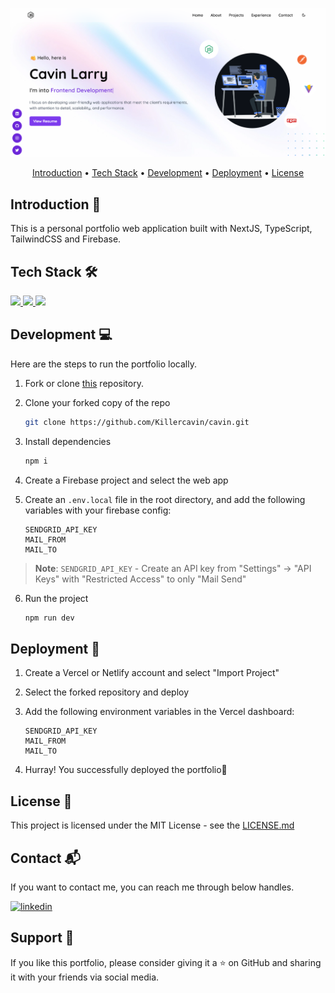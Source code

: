 ![Portfolio](./public/portfolio-fork-light.png)

<p align="center">
  <a href="#introduction-">Introduction</a> •
  <a href="#tech-stack-%EF%B8%8F">Tech Stack</a> •
  <a href="#development-">Development</a> •
    <a href="#deployment-">Deployment</a> •
  <a href="#license-">License</a>
</p>

</div>

## Introduction 👋
This is a personal portfolio web application built with NextJS, TypeScript, TailwindCSS and Firebase.

## Tech Stack 🛠️

 <p>
 <a href="https://nextjs.org">
    <img src="https://img.shields.io/badge/Next.js-000000.svg?style=for-the-badge&logo=nextdotjs&logoColor=white" />
    </a>
  <a href="https://tailwindcss.com">
    <img src="https://img.shields.io/badge/Tailwind%20CSS-06B6D4.svg?style=for-the-badge&logo=Tailwind-CSS&logoColor=white" />
  </a>
  <a href="https://www.typescriptlang.org">
    <img src="https://img.shields.io/badge/TypeScript-3178C6.svg?style=for-the-badge&logo=TypeScript&logoColor=white" />
  </a>
</p>

## Development 💻

Here are the steps to run the portfolio locally.

1. Fork or clone [this](https://github.com/Killercavin/cavin.git) repository.

2. Clone your forked copy of the repo

   ```bash
   git clone https://github.com/Killercavin/cavin.git
   ```

3. Install dependencies

   ```bash
   npm i
   ```

4. Create a Firebase project and select the web app

5. Create an `.env.local` file in the root directory, and add the following variables with your firebase config:
   ```
   SENDGRID_API_KEY
   MAIL_FROM
   MAIL_TO
   ```
   <!-- write text to tell user to get sendgrid keys from dashboard and add here -->

> **Note**: `SENDGRID_API_KEY` - Create an API key from "Settings" -> "API Keys" with "Restricted Access" to only "Mail Send"

6. Run the project

   ```bash
   npm run dev
   ```

## Deployment 🚀

1. Create a Vercel or Netlify account and select "Import Project"

2. Select the forked repository and deploy

3. Add the following environment variables in the Vercel dashboard:
   ```
   SENDGRID_API_KEY
   MAIL_FROM
   MAIL_TO
   ```
4. Hurray! You successfully deployed the portfolio🥳

## License 📄

This project is licensed under the MIT License - see the [LICENSE.md](https://github.com/Killercavin/cavin/main/LICENSE.md)

## Contact 📬

If you want to contact me, you can reach me through below handles.

[![linkedin](https://img.shields.io/badge/LinkedIn-0077B5?style=for-the-badge&logo=linkedin&logoColor=white)](https://www.linkedin.com/in/killercavin)

## Support 🙌

If you like this portfolio, please consider giving it a ⭐ on GitHub and sharing it with your friends via social media.
